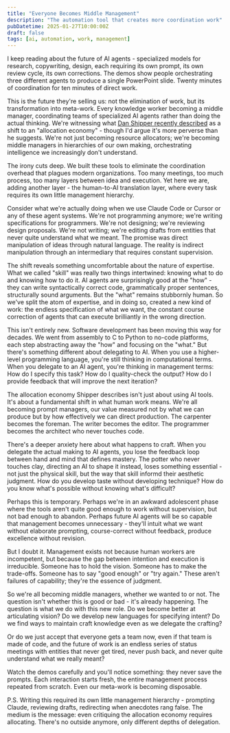 ```yaml
---
title: "Everyone Becomes Middle Management"
description: "The automation tool that creates more coordination work"
pubDatetime: 2025-01-27T10:00:00Z
draft: false
tags: [ai, automation, work, management]
---
```


I keep reading about the future of AI agents - specialized models for research, copywriting, design, each requiring its own prompt, its own review cycle, its own corrections. The demos show people orchestrating three different agents to produce a single PowerPoint slide. Twenty minutes of coordination for ten minutes of direct work.

This is the future they're selling us: not the elimination of work, but its transformation into meta-work. Every knowledge worker becoming a middle manager, coordinating teams of specialized AI agents rather than doing the actual thinking. We're witnessing what [Dan Shipper recently described](https://every.to/chain-of-thought/the-knowledge-economy-is-over-welcome-to-the-allocation-economy) as a shift to an "allocation economy" - though I'd argue it's more perverse than he suggests. We're not just becoming resource allocators; we're becoming middle managers in hierarchies of our own making, orchestrating intelligence we increasingly don't understand.

The irony cuts deep. We built these tools to eliminate the coordination overhead that plagues modern organizations. Too many meetings, too much process, too many layers between idea and execution. Yet here we are, adding another layer - the human-to-AI translation layer, where every task requires its own little management hierarchy.

Consider what we're actually doing when we use Claude Code or Cursor or any of these agent systems. We're not programming anymore; we're writing specifications for programmers. We're not designing; we're reviewing design proposals. We're not writing; we're editing drafts from entities that never quite understand what we meant. The promise was direct manipulation of ideas through natural language. The reality is indirect manipulation through an intermediary that requires constant supervision.

The shift reveals something uncomfortable about the nature of expertise. What we called "skill" was really two things intertwined: knowing what to do and knowing how to do it. AI agents are surprisingly good at the "how" - they can write syntactically correct code, grammatically proper sentences, structurally sound arguments. But the "what" remains stubbornly human. So we've split the atom of expertise, and in doing so, created a new kind of work: the endless specification of what we want, the constant course correction of agents that can execute brilliantly in the wrong direction.

This isn't entirely new. Software development has been moving this way for decades. We went from assembly to C to Python to no-code platforms, each step abstracting away the "how" and focusing on the "what." But there's something different about delegating to AI. When you use a higher-level programming language, you're still thinking in computational terms. When you delegate to an AI agent, you're thinking in management terms: How do I specify this task? How do I quality-check the output? How do I provide feedback that will improve the next iteration?

The allocation economy Shipper describes isn't just about using AI tools. It's about a fundamental shift in what human work means. We're all becoming prompt managers, our value measured not by what we can produce but by how effectively we can direct production. The carpenter becomes the foreman. The writer becomes the editor. The programmer becomes the architect who never touches code.

There's a deeper anxiety here about what happens to craft. When you delegate the actual making to AI agents, you lose the feedback loop between hand and mind that defines mastery. The potter who never touches clay, directing an AI to shape it instead, loses something essential - not just the physical skill, but the way that skill informd their aesthetic judgment. How do you develop taste without developing technique? How do you know what's possible without knowing what's difficult?

Perhaps this is temporary. Perhaps we're in an awkward adolescent phase where the tools aren't quite good enough to work without supervision, but not bad enough to abandon. Perhaps future AI agents will be so capable that management becomes unnecessary - they'll intuit what we want without elaborate prompting, course-correct without feedback, produce excellence without revision.

But I doubt it. Management exists not because human workers are incompetent, but because the gap between intention and execution is irreducible. Someone has to hold the vision. Someone has to make the trade-offs. Someone has to say "good enough" or "try again." These aren't failures of capability; they're the essence of judgment.

So we're all becoming middle managers, whether we wanted to or not. The question isn't whether this is good or bad - it's already happening. The question is what we do with this new role. Do we become better at articulating vision? Do we develop new languages for specifying intent? Do we find ways to maintain craft knowledge even as we delegate the crafting?

Or do we just accept that everyone gets a team now, even if that team is made of code, and the future of work is an endless series of status meetings with entities that never get tired, never push back, and never quite understand what we really meant?

Watch the demos carefully and you'll notice something: they never save the prompts. Each interaction starts fresh, the entire management process repeated from scratch. Even our meta-work is becoming disposable.

P.S. Writing this required its own little management hierarchy - prompting Claude, reviewing drafts, redirecting when anecdotes rang false. The medium is the message: even critiquing the allocation economy requires allocating. There's no outside anymore, only different depths of delegation.
